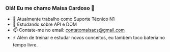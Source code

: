 ### Olá! Eu me chamo Maisa Cardoso 👋

- 🔭 Atualmente trabalho como Suporte Técnico N1 
- 🌱 Estudando sobre API e DOM
-  📫 Contate-me no email: contatomaisacs@gmail.com
- ⚡ Além de treinar e estudar novos conceitos, eu também toco bateria no tempo livre.
